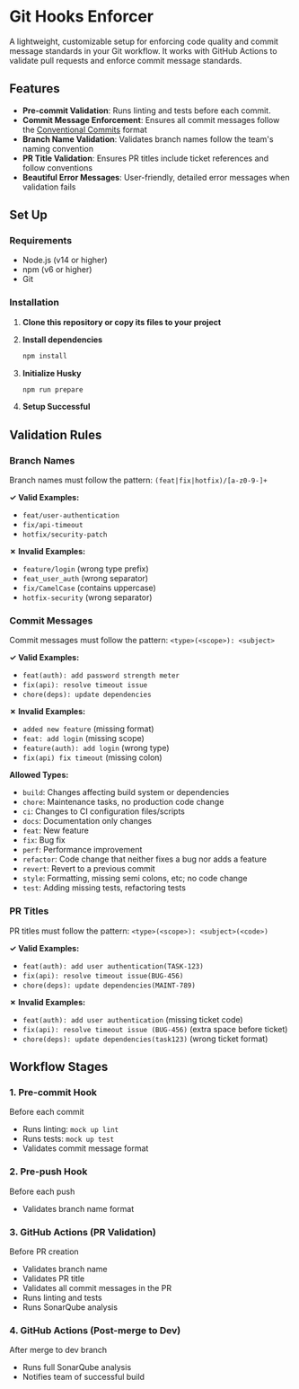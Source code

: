 # Git Hooks Enforcer

A lightweight, customizable setup for enforcing code quality and commit message standards in your Git workflow.
It works with GitHub Actions to validate pull requests and enforce commit message standards.

## Features

- **Pre-commit Validation**: Runs linting and tests before each commit.
- **Commit Message Enforcement**: Ensures all commit messages follow the [Conventional Commits](https://www.conventionalcommits.org/) format
- **Branch Name Validation**: Validates branch names follow the team's naming convention
- **PR Title Validation**: Ensures PR titles include ticket references and follow conventions
- **Beautiful Error Messages**: User-friendly, detailed error messages when validation fails

## Set Up

### Requirements

- Node.js (v14 or higher)
- npm (v6 or higher)
- Git

### Installation

1. **Clone this repository or copy its files to your project**

2. **Install dependencies**

   ```bash
   npm install
   ```

3. **Initialize Husky**

   ```bash
   npm run prepare
   ```

4. **Setup Successful**

## Validation Rules

### Branch Names

Branch names must follow the pattern: `(feat|fix|hotfix)/[a-z0-9-]+`

**✓ Valid Examples:**

- `feat/user-authentication`
- `fix/api-timeout`
- `hotfix/security-patch`

**✗ Invalid Examples:**

- `feature/login` (wrong type prefix)
- `feat_user_auth` (wrong separator)
- `fix/CamelCase` (contains uppercase)
- `hotfix-security` (wrong separator)

### Commit Messages

Commit messages must follow the pattern: `<type>(<scope>): <subject>`

**✓ Valid Examples:**

- `feat(auth): add password strength meter`
- `fix(api): resolve timeout issue`
- `chore(deps): update dependencies`

**✗ Invalid Examples:**

- `added new feature` (missing format)
- `feat: add login` (missing scope)
- `feature(auth): add login` (wrong type)
- `fix(api) fix timeout` (missing colon)

**Allowed Types:**

- `build`: Changes affecting build system or dependencies
- `chore`: Maintenance tasks, no production code change
- `ci`: Changes to CI configuration files/scripts
- `docs`: Documentation only changes
- `feat`: New feature
- `fix`: Bug fix
- `perf`: Performance improvement
- `refactor`: Code change that neither fixes a bug nor adds a feature
- `revert`: Revert to a previous commit
- `style`: Formatting, missing semi colons, etc; no code change
- `test`: Adding missing tests, refactoring tests

### PR Titles

PR titles must follow the pattern: `<type>(<scope>): <subject>(<code>)`

**✓ Valid Examples:**

- `feat(auth): add user authentication(TASK-123)`
- `fix(api): resolve timeout issue(BUG-456)`
- `chore(deps): update dependencies(MAINT-789)`

**✗ Invalid Examples:**

- `feat(auth): add user authentication` (missing ticket code)
- `fix(api): resolve timeout issue (BUG-456)` (extra space before ticket)
- `chore(deps): update dependencies(task123)` (wrong ticket format)

## Workflow Stages

### 1. Pre-commit Hook

Before each commit

- Runs linting: `mock up lint`
- Runs tests: `mock up test`
- Validates commit message format

### 2. Pre-push Hook

Before each push

- Validates branch name format

### 3. GitHub Actions (PR Validation)

Before PR creation

- Validates branch name
- Validates PR title
- Validates all commit messages in the PR
- Runs linting and tests
- Runs SonarQube analysis

### 4. GitHub Actions (Post-merge to Dev)

After merge to dev branch

- Runs full SonarQube analysis
- Notifies team of successful build

